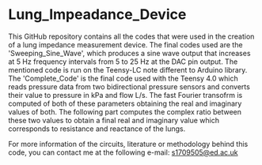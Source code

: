 # Lung_Impeadance_Device

This GitHub repository contains all the codes that were used in the creation of a lung impedance measurement device. The final codes used are the 'Sweeping_Sine_Wave', which produces a sine wave output that increases at 5 Hz frequency intervals from 5 to 25 Hz at the DAC pin output. The mentioned code is run on the Teensy-LC note different to Arduino library. The 'Complete_Code' is the final code used with the Teensy 4.0 which reads pressure data from two bidirectional pressure sensors and converts their value to pressure in kPa and flow L/s. The fast Fourier transofrm is computed of both of these parameters obtaining the real and imaginary values of both. The following part computes the complex ratio between these two values to obtain a final real and imaginary value which corresponds to resistance and reactance of the lungs. 

For more information of the circuits, literature or methodology behind this code, you can contact me at the following e-mail:
s1709505@ed.ac.uk 

